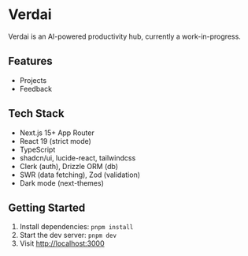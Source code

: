 # Verdai

Verdai is an AI-powered productivity hub, currently a work-in-progress.

## Features
- Projects
- Feedback

## Tech Stack
- Next.js 15+ App Router
- React 19 (strict mode)
- TypeScript
- shadcn/ui, lucide-react, tailwindcss
- Clerk (auth), Drizzle ORM (db)
- SWR (data fetching), Zod (validation)
- Dark mode (next-themes)

## Getting Started
1. Install dependencies: `pnpm install`
2. Start the dev server: `pnpm dev`
3. Visit [http://localhost:3000](http://localhost:3000)
